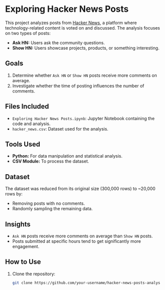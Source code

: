 # Exploring Hacker News Posts

This project analyzes posts from [Hacker News](https://news.ycombinator.com/), a platform where technology-related content is voted on and discussed. The analysis focuses on two types of posts:
- **Ask HN:** Users ask the community questions.
- **Show HN:** Users showcase projects, products, or something interesting.

## Goals
1. Determine whether `Ask HN` or `Show HN` posts receive more comments on average.
2. Investigate whether the time of posting influences the number of comments.

## Files Included
- `Exploring Hacker News Posts.ipynb`: Jupyter Notebook containing the code and analysis.
- `hacker_news.csv`: Dataset used for the analysis.

## Tools Used
- **Python:** For data manipulation and statistical analysis.
- **CSV Module:** To process the dataset.

## Dataset
The dataset was reduced from its original size (300,000 rows) to ~20,000 rows by:
- Removing posts with no comments.
- Randomly sampling the remaining data.

## Insights
- `Ask HN` posts receive more comments on average than `Show HN` posts.
- Posts submitted at specific hours tend to get significantly more engagement.

## How to Use
1. Clone the repository:
   ```bash
   git clone https://github.com/your-username/hacker-news-posts-analysis.git
